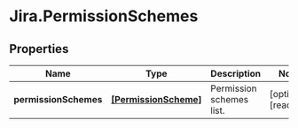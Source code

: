 # Jira.PermissionSchemes

## Properties

Name | Type | Description | Notes
------------ | ------------- | ------------- | -------------
**permissionSchemes** | [**[PermissionScheme]**](PermissionScheme.md) | Permission schemes list. | [optional] [readonly] 


